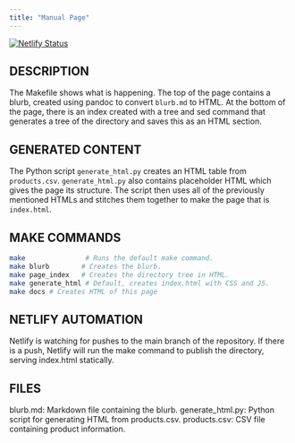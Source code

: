 ```yaml
---
title: "Manual Page"
---
```


[![Netlify Status](https://api.netlify.com/api/v1/badges/43469286-e452-4d40-96e6-735391cf1e33/deploy-status)](https://app.netlify.com/sites/dancing-pavlova-67c9fa/deploys)

## DESCRIPTION

The Makefile shows what is happening. The top of the page contains a blurb, created using pandoc to convert `blurb.md` to HTML. At the bottom of the page, there is an index created with a tree and sed command that generates a tree of the directory and saves this as an HTML section.

## GENERATED CONTENT

The Python script `generate_html.py` creates an HTML table from `products.csv`. `generate_html.py` also contains placeholder HTML which gives the page its structure. The script then uses all of the previously mentioned HTMLs and stitches them together to make the page that is `index.html`.

## MAKE COMMANDS

```bash
make               # Runs the default make command.
make blurb        # Creates the blurb.
make page_index   # Creates the directory tree in HTML.
make generate_html # Default, creates index.html with CSS and JS.
make docs # Creates HTML of this page 
```

## NETLIFY AUTOMATION

Netlify is watching for pushes to the main branch of the repository. If there is a push, Netlify will run the make command to publish the directory, serving index.html statically.

## FILES

blurb.md: Markdown file containing the blurb.
generate\_html.py: Python script for generating HTML from products.csv.
products.csv: CSV file containing product information.
